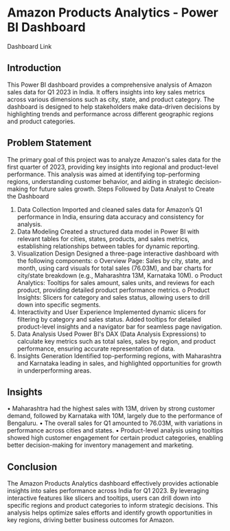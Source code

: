 # Amazon Products Analytics - Power BI Dashboard
Dashboard Link

## Introduction
This Power BI dashboard provides a comprehensive analysis of Amazon sales data for Q1 2023 in India.
It offers insights into key sales metrics across various dimensions such as city, state, and product category. 
The dashboard is designed to help stakeholders make data-driven decisions by highlighting trends and performance across different geographic regions and product categories.

## Problem Statement
The primary goal of this project was to analyze Amazon's sales data for the first quarter of 2023, providing key insights into regional and product-level performance. 
This analysis was aimed at identifying top-performing regions, understanding customer behavior, and aiding in strategic decision-making for future sales growth.
Steps Followed by Data Analyst to Create the Dashboard
1.	Data Collection
Imported and cleaned sales data for Amazon’s Q1 performance in India, ensuring data accuracy and consistency for analysis.
2.	Data Modeling
Created a structured data model in Power BI with relevant tables for cities, states, products, and sales metrics, establishing relationships between tables for dynamic reporting.
3.	Visualization Design
Designed a three-page interactive dashboard with the following components:
o	Overview Page: Sales by city, state, and month, using card visuals for total sales (76.03M), and bar charts for city/state breakdown (e.g., Maharashtra 13M, Karnataka 10M).
o	Product Analytics: Tooltips for sales amount, sales units, and reviews for each product, providing detailed product performance metrics.
o	Product Insights: Slicers for category and sales status, allowing users to drill down into specific segments.
4.	Interactivity and User Experience
Implemented dynamic slicers for filtering by category and sales status. Added tooltips for detailed product-level insights and a navigator bar for seamless page navigation.
5.	Data Analysis
Used Power BI's DAX (Data Analysis Expressions) to calculate key metrics such as total sales, sales by region, and product performance, ensuring accurate representation of data.
6.	Insights Generation
Identified top-performing regions, with Maharashtra and Karnataka leading in sales, and highlighted opportunities for growth in underperforming areas.

## Insights
•	Maharashtra had the highest sales with 13M, driven by strong customer demand, followed by Karnataka with 10M, largely due to the performance of Bengaluru.
•	The overall sales for Q1 amounted to 76.03M, with variations in performance across cities and states.
•	Product-level analysis using tooltips showed high customer engagement for certain product categories, enabling better decision-making for inventory management and marketing.

## Conclusion
The Amazon Products Analytics dashboard effectively provides actionable insights into sales performance across India for Q1 2023. 
By leveraging interactive features like slicers and tooltips, users can drill down into specific regions and product categories to inform strategic decisions.
 This analysis helps optimize sales efforts and identify growth opportunities in key regions, driving better business outcomes for Amazon.

